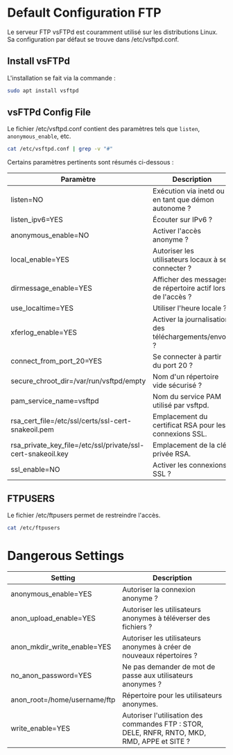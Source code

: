 # Default Configuration FTP

Le serveur FTP vsFTPd est couramment utilisé sur les distributions Linux. Sa configuration par défaut se trouve dans /etc/vsftpd.conf. 


## Install vsFTPd

L'installation se fait via la commande :
```bash 
sudo apt install vsftpd
```

## vsFTPd Config File

Le fichier /etc/vsftpd.conf contient des paramètres tels que `listen`, `anonymous_enable`, etc. 
```bash 
cat /etc/vsftpd.conf | grep -v "#"
```

Certains paramètres pertinents sont résumés ci-dessous :

| Paramètre                      | Description                                                         |
|--------------------------------|---------------------------------------------------------------------|
| listen=NO                      | Exécution via inetd ou en tant que démon autonome ?               |
| listen_ipv6=YES                | Écouter sur IPv6 ?                                                 |
| anonymous_enable=NO            | Activer l'accès anonyme ?                                          |
| local_enable=YES               | Autoriser les utilisateurs locaux à se connecter ?                |
| dirmessage_enable=YES          | Afficher des messages de répertoire actif lors de l'accès ?       |
| use_localtime=YES              | Utiliser l'heure locale ?                                          |
| xferlog_enable=YES             | Activer la journalisation des téléchargements/envois ?            |
| connect_from_port_20=YES       | Se connecter à partir du port 20 ?                                 |
| secure_chroot_dir=/var/run/vsftpd/empty | Nom d'un répertoire vide sécurisé ?                         |
| pam_service_name=vsftpd        | Nom du service PAM utilisé par vsftpd.                            |
| rsa_cert_file=/etc/ssl/certs/ssl-cert-snakeoil.pem | Emplacement du certificat RSA pour les connexions SSL.  |
| rsa_private_key_file=/etc/ssl/private/ssl-cert-snakeoil.key | Emplacement de la clé privée RSA.                     |
| ssl_enable=NO                  | Activer les connexions SSL ?                                      |


## FTPUSERS

Le fichier /etc/ftpusers permet de restreindre l'accès.

```bash 
cat /etc/ftpusers
```

# Dangerous Settings

| Setting                      | Description                                                         |
|------------------------------|---------------------------------------------------------------------|
| anonymous_enable=YES         | Autoriser la connexion anonyme ?                                   |
| anon_upload_enable=YES       | Autoriser les utilisateurs anonymes à téléverser des fichiers ?    |
| anon_mkdir_write_enable=YES | Autoriser les utilisateurs anonymes à créer de nouveaux répertoires ? |
| no_anon_password=YES         | Ne pas demander de mot de passe aux utilisateurs anonymes ?        |
| anon_root=/home/username/ftp | Répertoire pour les utilisateurs anonymes.                          |
| write_enable=YES             | Autoriser l'utilisation des commandes FTP : STOR, DELE, RNFR, RNTO, MKD, RMD, APPE et SITE ? |



